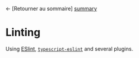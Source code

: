 ← [Retourner au sommaire] [summary]


# Linting

Using [ESlint], [`typescript-eslint`][typescript-lint] and several plugins.


[//]: # "--- Images and links section ---"
[eslint]: https://eslint.org/
[typescript-lint]: https://typescript-eslint.io/


[summary]: ../README.md
